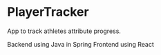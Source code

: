 # PlayerTracker

App to track athletes attribute progress.

Backend using Java in Spring
Frontend using React
